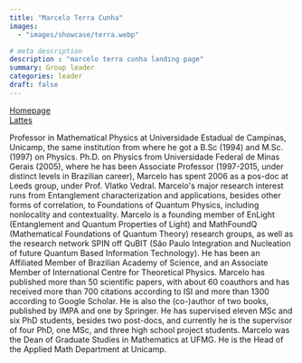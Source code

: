 ```yaml
---
title: "Marcelo Terra Cunha"
images: 
  - "images/showcase/terra.webp"

# meta description
description : "marcelo terra cunha landing page"
summary: Group leader
categories: leader
draft: false
---
```


[Homepage](https://www.ime.unicamp.br/~tcunha/)  
[Lattes](http://lattes.cnpq.br/4739118307577897)

Professor in Mathematical Physics at Universidade Estadual de Campinas, Unicamp, the same institution from where he got a B.Sc (1994) and M.Sc. (1997) on Physics. Ph.D. on Physics from Universidade Federal de Minas Gerais (2005), where he has been Associate Professor (1997-2015, under distinct levels in Brazilian career), Marcelo has spent 2006 as a pos-doc at Leeds group, under Prof. Vlatko Vedral. Marcelo's major research interest runs from Entanglement characterization and applications, besides other forms of correlation, to Foundations of Quantum Physics, including nonlocality and contextuality. Marcelo is a founding member of EnLight (Entanglement and Quantum Properties of Light) and MathFoundQ (Mathematical Foundations of Quantum Theory) research groups, as well as the research network SPIN off QuBIT (São Paulo Integration and Nucleation of future Quantum Based Information Technology). He has been an Affiliated Member of Brazilian Academy of Science, and an Associate Member of International Centre for Theoretical Physics. Marcelo has published more than 50 scientific papers, with about 60 coauthors and has received more than 700 citations according to ISI and more than 1300 according to Google Scholar. He is also the (co-)author of two books, published by IMPA and one by Springer. He has supervised eleven MSc and six PhD students, besides two post-docs, and currently he is the supervisor of four PhD, one MSc, and three high school project students. Marcelo was the Dean of Graduate Studies in Mathematics at UFMG. He is the Head of the Applied Math Department at Unicamp.


